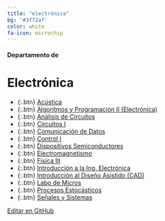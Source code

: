 ```yaml
---
title: "electrónica"
bg: '#3f72af'
color: white
fa-icon: microchip
---
```

#### Departamento de
# Electrónica

<!---
No poner los links de t.joinchat directamente,
>>>> NO USAR https://www.protectyourlinks.com/ <<<<
En lugar de https://t.me/joinchat/SaraSasasa-sa poner j/SaraSasasa-sa
-->

*  {:.btn} [Acústica](j/DMszThp8zU5X4EPgp4MAQg)
*  {:.btn} [Algoritmos y Programación II (Electrónica)](j/IQ4_wR0aRJ8jWNMcBsr3Nw)
*  {:.btn} [Análisis de Circuitos](j/Ogw12k3ExEvv8pONk4bHPQ)
*  {:.btn} [Circuitos I](j/IQ4_wU67D9F0e3ML6B2G7Q)
*  {:.btn} [Comunicación de Datos](j/DMszTkN3VbX6jtzAv5QPHw)
*  {:.btn} [Control I](j/DMszThglDe-jJaG7qGHbVg)
*  {:.btn} [Dispositivos Semiconductores](j/DMszTlNF4hsAaoRpw3IVkg)
*  {:.btn} [Electromagnetismo](j/IQ4_wVdAV9QpsqouTBZ9oA)
*  {:.btn} [Fisica III](j/IQ4_wU46jredv7_63y6KIA)
*  {:.btn} [Introducción a la Ing. Electrónica](j/NONsfET3Mm5S7HXnPI4K3w)
*  {:.btn} [Introducción al Diseño Asistido (CAD)](j/DMszTkkIbptLpjREaAplqQ)
*  {:.btn} [Labo de Micros](j/DMszThlENqXmSQCkXMy2sA)
*  {:.btn} [Procesos Estocásticos](j/Kd1alhIXJ1fkJozLiPKDoQ)
*  {:.btn} [Señales y Sistemas](j/DMszTk0T-76GU5PAZwraJw)

<span class="editongithub">
	<a href="{{site.github.repository_url}}/blob/master/{{page.path}}">
		<i class="fas fa-pen"></i> Editar en GitHub
	</a>
</span>
